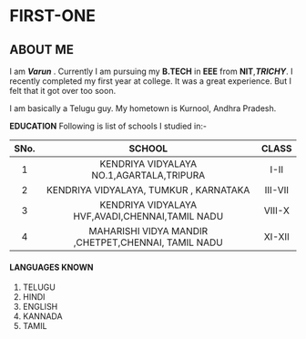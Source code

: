 # FIRST-ONE


## **ABOUT ME**

I am ***Varun*** . Currently I am pursuing my **B.TECH** in **EEE** from **NIT**,***TRICHY***. I recently completed my first year at college. It was a great experience. But I felt that it got over too soon.

I am basically a Telugu guy. My hometown is Kurnool, Andhra Pradesh.

**EDUCATION**
Following is list of schools I studied in:-

|**SNo.**| **SCHOOL** | **CLASS**|
|:----------:|:-----------------:|:--------------:|
| 1        |KENDRIYA VIDYALAYA NO.1,AGARTALA,TRIPURA|I-II|
| 2        |KENDRIYA VIDYALAYA, TUMKUR , KARNATAKA | III-VII|
| 3        |KENDRIYA VIDYALAYA HVF,AVADI,CHENNAI,TAMIL NADU |VIII-X|
| 4        |MAHARISHI VIDYA MANDIR ,CHETPET,CHENNAI, TAMIL NADU|XI-XII|

#### LANGUAGES KNOWN

1. TELUGU
2. HINDI
3. ENGLISH
4. KANNADA
5. TAMIL









